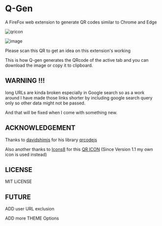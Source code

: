 # Q-Gen
A FireFox web extension to generate QR codes similar to Chrome and Edge 

![qricon](https://github.com/user-attachments/assets/487921d0-ddf8-4625-a018-c9c8a9b1235f)

![image](https://github.com/user-attachments/assets/a052aa34-7426-40a3-ad9f-9a8afdbb4c05)


Please scan this QR to get an idea on this extension's working

This is how Q-gen generates the QRcode of the active tab and you can download the image or copy it to clipboard.

## WARNING !!!

long URLs are kinda broken especially in Google search so as a work around I have made those links shorter by including google search query only so other data might not be passed.

And that will be fixed when I come with something new.

## ACKNOWLEDGEMENT 

Thanks to [davidshimjs](https://github.com/davidshimjs) for his library [qrcodejs](https://github.com/davidshimjs/qrcodejs)

Also another thanks to [Icons8](https://icons8.com) for this [QR ICON](https://icons8.com/icon/dYdn4BdPqxFx/qr-code) (Since Version 1.1 my own icon is used instead)




## LICENSE

MIT LiCENSE

## FUTURE 
ADD user URL exclusion 

ADD more THEME Options
